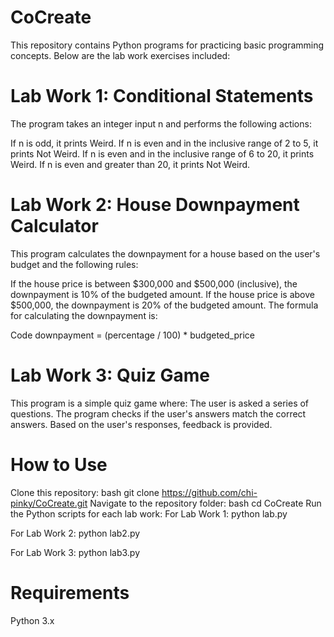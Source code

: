 # CoCreate
This repository contains Python programs for practicing basic programming concepts. Below are the lab work exercises included:

# Lab Work 1: Conditional Statements
The program takes an integer input n and performs the following actions:

If n is odd, it prints Weird.
If n is even and in the inclusive range of 2 to 5, it prints Not Weird.
If n is even and in the inclusive range of 6 to 20, it prints Weird.
If n is even and greater than 20, it prints Not Weird.


# Lab Work 2: House Downpayment Calculator
This program calculates the downpayment for a house based on the user's budget and the following rules:

If the house price is between $300,000 and $500,000 (inclusive), the downpayment is 10% of the budgeted amount.
If the house price is above $500,000, the downpayment is 20% of the budgeted amount.
The formula for calculating the downpayment is:

Code
downpayment = (percentage / 100) * budgeted_price



# Lab Work 3: Quiz Game
This program is a simple quiz game where:
The user is asked a series of questions.
The program checks if the user's answers match the correct answers.
Based on the user's responses, feedback is provided.

# How to Use
Clone this repository:
bash
git clone https://github.com/chi-pinky/CoCreate.git
Navigate to the repository folder:
bash
cd CoCreate
Run the Python scripts for each lab work:
For Lab Work 1: python lab.py

For Lab Work 2: python lab2.py

For Lab Work 3: python lab3.py

# Requirements
Python 3.x
